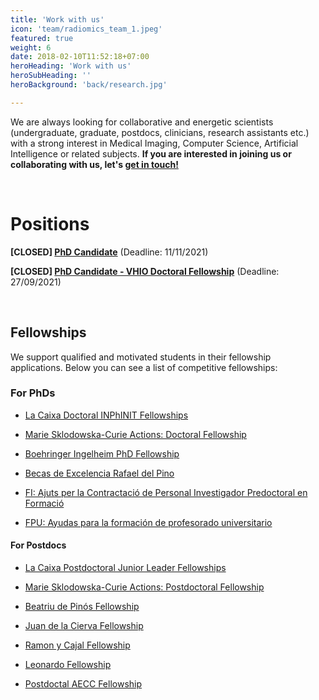 ```yaml
---
title: 'Work with us'
icon: 'team/radiomics_team_1.jpeg'
featured: true
weight: 6
date: 2018-02-10T11:52:18+07:00
heroHeading: 'Work with us'
heroSubHeading: ''
heroBackground: 'back/research.jpg'

---
```


We are always looking for collaborative and energetic scientists (undergraduate, graduate, postdocs, clinicians, research assistants etc.) with a strong interest in Medical Imaging, Computer Science, Artificial Intelligence or related subjects. **If you are interested in joining us or collaborating with us, let's [get in touch!](https://radiomicsgroup.github.io/contact/)**

&nbsp;&nbsp;&nbsp;&nbsp;&nbsp;&nbsp;&nbsp;&nbsp;&nbsp;&nbsp;&nbsp;&nbsp;&nbsp;&nbsp;&nbsp;&nbsp;&nbsp;&nbsp;&nbsp;&nbsp;&nbsp;&nbsp;&nbsp;&nbsp;&nbsp;&nbsp;&nbsp;&nbsp;&nbsp;&nbsp;&nbsp;&nbsp;&nbsp;&nbsp;&nbsp;&nbsp;&nbsp;&nbsp;&nbsp;&nbsp;&nbsp;&nbsp;&nbsp;&nbsp;&nbsp;&nbsp;&nbsp;&nbsp;&nbsp;&nbsp;&nbsp;&nbsp;&nbsp;&nbsp;&nbsp;&nbsp;&nbsp;&nbsp;&nbsp;&nbsp;&nbsp;&nbsp;&nbsp;&nbsp;&nbsp;&nbsp;&nbsp;&nbsp;&nbsp;&nbsp;&nbsp;&nbsp;&nbsp;&nbsp;&nbsp;&nbsp;&nbsp;&nbsp;&nbsp;&nbsp;&nbsp;&nbsp;&nbsp;&nbsp;&nbsp;&nbsp;&nbsp;&nbsp;&nbsp;&nbsp;&nbsp;&nbsp;&nbsp;&nbsp;&nbsp;&nbsp;&nbsp;&nbsp;&nbsp;&nbsp;&nbsp;&nbsp;&nbsp;&nbsp;&nbsp;      <br/>                                                                               

# Positions

**[CLOSED] [PhD Candidate](https://www.vhio.net/ref-43-2021-phd-student-in-magnetic-resonance-imaging/)** (Deadline: 11/11/2021)

**[CLOSED] [PhD Candidate - VHIO Doctoral Fellowship](http://vhio.net/sever_ochoa/)** (Deadline: 27/09/2021)


&nbsp;&nbsp;&nbsp;&nbsp;&nbsp;&nbsp;&nbsp;&nbsp;&nbsp;&nbsp;&nbsp;&nbsp;&nbsp;&nbsp;&nbsp;&nbsp;&nbsp;&nbsp;&nbsp;&nbsp;&nbsp;&nbsp;&nbsp;&nbsp;&nbsp;&nbsp;&nbsp;&nbsp;&nbsp;&nbsp;&nbsp;&nbsp;&nbsp;&nbsp;&nbsp;&nbsp;&nbsp;&nbsp;&nbsp;&nbsp;&nbsp;&nbsp;&nbsp;&nbsp;&nbsp;&nbsp;&nbsp;&nbsp;&nbsp;&nbsp;&nbsp;&nbsp;&nbsp;&nbsp;&nbsp;&nbsp;&nbsp;&nbsp;&nbsp;&nbsp;&nbsp;&nbsp;&nbsp;&nbsp;&nbsp;&nbsp;&nbsp;&nbsp;&nbsp;&nbsp;&nbsp;&nbsp;&nbsp;&nbsp;&nbsp;&nbsp;&nbsp;&nbsp;&nbsp;&nbsp;&nbsp;&nbsp;&nbsp;&nbsp;&nbsp;&nbsp;&nbsp;&nbsp;&nbsp;&nbsp;&nbsp;&nbsp;&nbsp;&nbsp;&nbsp;&nbsp;&nbsp;&nbsp;&nbsp;&nbsp;&nbsp;&nbsp;&nbsp;&nbsp;&nbsp;      <br/>                                                                               


## Fellowships

We support qualified and motivated students in their fellowship applications. Below you can see a list of competitive fellowships:

### For PhDs

* [La Caixa Doctoral INPhINIT Fellowships](https://fundacionlacaixa.org/es/becas-doctorado-inphinit-convocatoria)

* [Marie Sklodowska-Curie Actions: Doctoral Fellowship](https://ec.europa.eu/research/mariecurieactions/calls/msca-doctoral-networks-2021)

* [Boehringer Ingelheim PhD Fellowship](https://www.bifonds.de/fellowships-grants/phd-fellowships.html)

* [Becas de Excelencia Rafael del Pino](https://frdelpino.es/categoria-beca/01_becas-de-excelencia/)

* [FI: Ajuts per la Contractació de Personal Investigador Predoctoral en Formació](https://agaur.gencat.cat/es/beques-i-ajuts/convocatories-per-temes/Ajuts-per-a-la-contractacio-de-personal-investigador-predoctoral-en-formacio-FI-2022)

* [FPU: Ayudas para la formación de profesorado universitario](https://www.educacionyfp.gob.es/servicios-al-ciudadano/catalogo/general/99/998758/ficha/998758-informacion-comun.html)


#### For Postdocs

* [La Caixa Postdoctoral Junior Leader Fellowships](https://fundacionlacaixa.org/es/becas-posdoctorado-junior-leader-convocatoria)

* [Marie Sklodowska-Curie Actions: Postdoctoral Fellowship](https://ec.europa.eu/research/mariecurieactions/actions/postdoctoral-fellowships)

* [Beatriu de Pinós Fellowship](https://agaur.gencat.cat/es/Beatriu-de-Pinos/convocatories/estat-de-les-convocatories/)

* [Juan de la Cierva Fellowship](https://www.aei.gob.es/convocatorias/buscador-convocatorias/ayudas-contratos-juan-cierva-formacion-2021)

* [Ramon y Cajal Fellowship](https://www.deusto.es/cs/Satellite/deusto/en/university-deusto/admissions-administration-and-grants/scholarships-and-grants-/ramon-y-cajal/beca)

* [Leonardo Fellowship](https://www.redleonardo.es/becas/becas-leonardo-investigadores-creadores-culturales-2021/)

* [Postdoctal AECC Fellowship](https://www.contraelcancer.es/es/area-investigador/ayudas/talento/Postdoctoral-2021)

